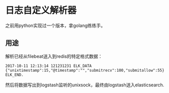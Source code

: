# 日志自定义解析器

之前用python实现过一个版本，拿golang练练手。

## 用途

解析已经从filebeat送入到redis的特定格式数据：

```
2017-10-11 12:13:14 121231231 ELK_DATA {"unixtimestamp":15,"@timestamp":"","submitrecv":100,"submitallow":55} ELK_END.
```

然后将数据写出到logstash监听的unixsock，最终由logstash送入elasticsearch.


